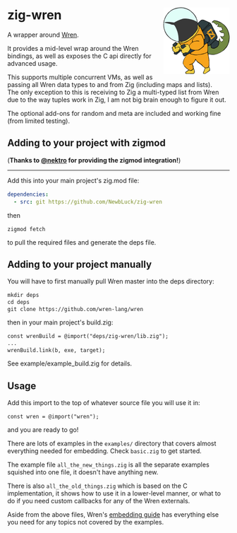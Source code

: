 # zig-wren <img align="right" src="zig-wren.png">

A wrapper around [Wren](https://wren.io/).

It provides a mid-level wrap around the Wren bindings, as well as exposes the C api directly for advanced usage.  

This supports multiple concurrent VMs, as well as passing all Wren data types to and from Zig (including maps and lists).  
The only exception to this is receiving to Zig a multi-typed list from Wren due to the way tuples work in Zig, I am not big brain enough to figure it out.

The optional add-ons for random and meta are included and working fine (from limited testing).

## Adding to your project with zigmod  
(**Thanks to [@nektro](https://github.com/nektro) for providing the zigmod integration!**)

---
Add this into your main project's zig.mod file:
```yml
dependencies:
  - src: git https://github.com/NewbLuck/zig-wren
```
then
```
zigmod fetch
```
to pull the required files and generate the deps file.

## Adding to your project manually

You will have to first manually pull Wren master into the deps directory:
```
mkdir deps
cd deps
git clone https://github.com/wren-lang/wren
```
then in your main project's build.zig:
```zig
const wrenBuild = @import("deps/zig-wren/lib.zig");
...
wrenBuild.link(b, exe, target);
```

See example/example_build.zig for details.

## Usage

Add this import to the top of whatever source file you will use it in:
```zig
const wren = @import("wren");
```
and you are ready to go!

There are lots of examples in the `examples/` directory that covers almost everything needed for embedding.  Check `basic.zig` to get started.

The example file `all_the_new_things.zig` is all the separate examples squished into one file, it doesn't have anything new.

There is also `all_the_old_things.zig` which is based on the C implementation, it shows how to use it in a lower-level manner, or what to do if you need custom callbacks for any of the Wren externals.  

Aside from the above files, Wren's [embedding guide](https://wren.io/embedding/) has everything else you need for any topics not covered by the examples.
